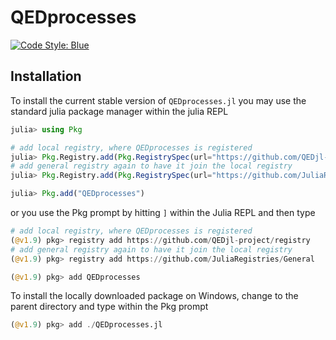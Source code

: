 # QEDprocesses

[![Code Style: Blue](https://img.shields.io/badge/code%20style-blue-4495d1.svg)](https://github.com/invenia/BlueStyle)

## Installation

To install the current stable version of `QEDprocesses.jl` you may use the standard julia package manager within the julia REPL

```julia
julia> using Pkg

# add local registry, where QEDprocesses is registered
julia> Pkg.Registry.add(Pkg.RegistrySpec(url="https://github.com/QEDjl-project/registry"))
# add general registry again to have it join the local registry
julia> Pkg.Registry.add(Pkg.RegistrySpec(url="https://github.com/JuliaRegistries/General"))

julia> Pkg.add("QEDprocesses")
```

or you use the Pkg prompt by hitting `]` within the Julia REPL and then type

```julia
# add local registry, where QEDprocesses is registered
(@v1.9) pkg> registry add https://github.com/QEDjl-project/registry
# add general registry again to have it join the local registry
(@v1.9) pkg> registry add https://github.com/JuliaRegistries/General

(@v1.9) pkg> add QEDprocesses
```

To install the locally downloaded package on Windows, change to the parent directory and type within the Pkg prompt

```julia
(@v1.9) pkg> add ./QEDprocesses.jl
```
